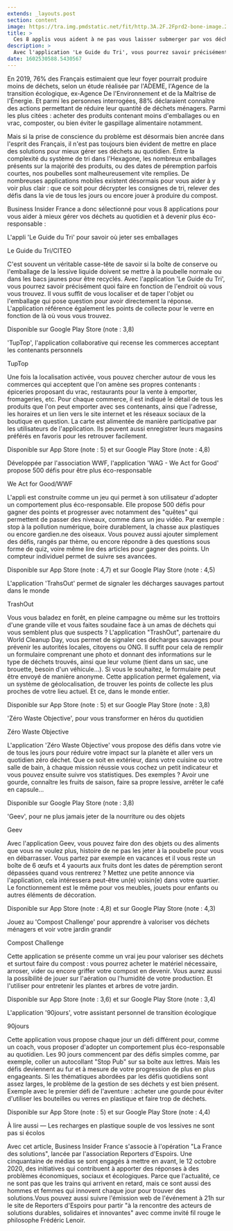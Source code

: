 ```yaml
--- 
extends: _layouts.post 
section: content 
image: https://tra.img.pmdstatic.net/fit/http.3A.2F.2Fprd2-bone-image.2Es3-website-eu-west-1.2Eamazonaws.2Ecom.2Fbin.2F2020.2F09.2F30.2Fcc9c61a8-4862-41a5-bd86-8e7b6948aac7.2Ejpeg/1200x630/quality/80/ces-8-applis-vous-aident-a-ne-pas-vous-laisser-submerger-par-vos-dechets.jpg 
title: > 
  Ces 8 applis vous aident à ne pas vous laisser submerger par vos déchets 
description: > 
  Avec l'application 'Le Guide du Tri', vous pourrez savoir précisément quoi faire en fonction de l'endroit où vous vous trouvez.L'application référence également les points de collecte pour le verre en fonction de là où vous vous trouvez.Par exemple : stop à la pollution numérique, boire durablement, la chasse aux plastiques ou encore gardien.ne des oiseaux.Si vous le souhaitez, le formulaire peut être envoyé de manière anonyme.Une cinquantaine de médias se sont engagés à mettre en avant, le 12 octobre 2020, des initiatives qui contribuent à apporter des réponses à des problèmes économiques, sociaux et écologiques. 
date: 1602530588.5430567 
--- 
```

En 2019, 76% des Français estimaient que leur foyer pourrait produire moins de déchets, selon un étude réalisée par l'ADEME, l'Agence de la transition écologique, ex-Agence De l'Environnement et de la Maîtrise de l'Énergie. Et parmi les personnes interrogées, 88% déclaraient connaître des actions permettant de réduire leur quantité de déchets ménagers. Parmi les plus citées : acheter des produits contenant moins d'emballages ou en vrac, composter, ou bien éviter le gaspillage alimentaire notamment.

Mais si la prise de conscience du problème est désormais bien ancrée dans l'esprit des Français, il n'est pas toujours bien évident de mettre en place des solutions pour mieux gérer ses déchets au quotidien. Entre la complexité du système de tri dans l'Hexagone, les nombreux emballages présents sur la majorité des produits, ou des dates de péremption parfois courtes, nos poubelles sont malheureusement vite remplies. De nombreuses applications mobiles existent désormais pour vous aider à y voir plus clair : que ce soit pour décrypter les consignes de tri, relever des défis dans la vie de tous les jours ou encore jouer à produire du compost.

Business Insider France a donc sélectionné pour vous 8 applications pour vous aider à mieux gérer vos déchets au quotidien et à devenir plus éco-responsable :

L'appli 'Le Guide du Tri' pour savoir où jeter ses emballages

Le Guide du Tri/CITEO

C'est souvent un véritable casse-tête de savoir si la boîte de conserve ou l'emballage de la lessive liquide doivent se mettre à la poubelle normale ou dans les bacs jaunes pour être recyclés. Avec l'application 'Le Guide du Tri', vous pourrez savoir précisément quoi faire en fonction de l'endroit où vous vous trouvez. Il vous suffit de vous localiser et de taper l'objet ou l'emballage qui pose question pour avoir directement la réponse. L'application référence également les points de collecte pour le verre en fonction de là où vous vous trouvez.

Disponible sur Google Play Store (note : 3,8)

'TupTop', l'application collaborative qui recense les commerces acceptant les contenants personnels

TupTop

Une fois la localisation activée, vous pouvez chercher autour de vous les commerces qui acceptent que l'on amène ses propres contenants : épiceries proposant du vrac, restaurants pour la vente à emporter, fromageries, etc. Pour chaque commerce, il est indiqué le détail de tous les produits que l'on peut emporter avec ses contenants, ainsi que l'adresse, les horaires et un lien vers le site internet et les réseaux sociaux de la boutique en question. La carte est alimentée de manière participative par les utilisateurs de l'application. Ils peuvent aussi enregistrer leurs magasins préférés en favoris pour les retrouver facilement.

Disponible sur App Store (note : 5) et sur Google Play Store (note : 4,8)

Développée par l'association WWF, l'application 'WAG - We Act for Good' propose 500 défis pour être plus éco-responsable

We Act for Good/WWF

L'appli est construite comme un jeu qui permet à son utilisateur d'adopter un comportement plus éco-responsable. Elle propose 500 défis pour gagner des points et progresser avec notamment des "quêtes" qui permettent de passer des niveaux, comme dans un jeu vidéo. Par exemple : stop à la pollution numérique, boire durablement, la chasse aux plastiques ou encore gardien.ne des oiseaux. Vous pouvez aussi ajouter simplement des défis, rangés par thème, ou encore répondre à des questions sous forme de quiz, voire même lire des articles pour gagner des points. Un compteur individuel permet de suivre ses avancées.

Disponible sur App Store (note : 4,7) et sur Google Play Store (note : 4,5)

L'application 'TrahsOut' permet de signaler les décharges sauvages partout dans le monde

TrashOut

Vous vous baladez en forêt, en pleine campagne ou même sur les trottoirs d'une grande ville et vous faites soudaine face à un amas de déchets qui vous semblent plus que suspects ? L'application "TrashOut", partenaire du World Cleanup Day, vous permet de signaler ces décharges sauvages pour prévenir les autorités locales, citoyens ou ONG. Il suffit pour cela de remplir un formulaire comprenant une photo et donnant des informations sur le type de déchets trouvés, ainsi que leur volume (tient dans un sac, une brouette, besoin d'un véhicule...). Si vous le souhaitez, le formulaire peut être envoyé de manière anonyme. Cette application permet également, via un système de géolocalisation, de trouver les points de collecte les plus proches de votre lieu actuel. Et ce, dans le monde entier.

Disponible sur App Store (note : 5) et sur Google Play Store (note : 3,8)

'Zéro Waste Objective', pour vous transformer en héros du quotidien

Zéro Waste Objective

L'application 'Zéro Waste Objective' vous propose des défis dans votre vie de tous les jours pour réduire votre impact sur la planète et aller vers un quotidien zéro déchet. Que ce soit en extérieur, dans votre cuisine ou votre salle de bain, à chaque mission réussie vous cochez un petit indicateur et vous pouvez ensuite suivre vos statistiques. Des exemples ? Avoir une gourde, connaître les fruits de saison, faire sa propre lessive, arrêter le café en capsule...

Disponible sur Google Play Store (note : 3,8)

'Geev', pour ne plus jamais jeter de la nourriture ou des objets

Geev

Avec l'application Geev, vous pouvez faire don des objets ou des aliments que vous ne voulez plus, histoire de ne pas les jeter à la poubelle pour vous en débarrasser. Vous partez par exemple en vacances et il vous reste un boîte de 6 œufs et 4 yaourts aux fruits dont les dates de péremption seront dépassées quand vous rentrerez ? Mettez une petite annonce via l'application, cela intéressera peut-être un(e) voisin(e) dans votre quartier. Le fonctionnement est le même pour vos meubles, jouets pour enfants ou autres éléments de décoration.

Disponible sur App Store (note : 4,8) et sur Google Play Store (note : 4,3)

Jouez au 'Compost Challenge' pour apprendre à valoriser vos déchets ménagers et voir votre jardin grandir

Compost Challenge

Cette application se présente comme un vrai jeu pour valoriser ses déchets et surtout faire du compost : vous pourrez acheter le matériel nécessaire, arroser, vider ou encore griffer votre compost en devenir. Vous aurez aussi la possibilité de jouer sur l'aération ou l'humidité de votre production. Et l'utiliser pour entretenir les plantes et arbres de votre jardin.

Disponible sur App Store (note : 3,6) et sur Google Play Store (note : 3,4)

L'application '90jours', votre assistant personnel de transition écologique

90jours

Cette application vous propose chaque jour un défi différent pour, comme un coach, vous proposer d'adopter un comportement plus éco-responsable au quotidien. Les 90 jours commencent par des défis simples comme, par exemple, coller un autocollant "Stop Pub" sur sa boîte aux lettres. Mais les défis deviennent au fur et à mesure de votre progression de plus en plus engageants. Si les thématiques abordées par les défis quotidiens sont assez larges, le problème de la gestion de ses déchets y est bien présent. Exemple avec le premier défi de l'aventure : acheter une gourde pour éviter d'utiliser les bouteilles ou verres en plastique et faire trop de déchets.

Disponible sur App Store (note : 5) et sur Google Play Store (note : 4,4)

À lire aussi — Les recharges en plastique souple de vos lessives ne sont pas si écolos

Avec cet article, Business Insider France s'associe à l'opération "La France des solutions", lancée par l'association Reporters d'Espoirs. Une cinquantaine de médias se sont engagés à mettre en avant, le 12 octobre 2020, des initiatives qui contribuent à apporter des réponses à des problèmes économiques, sociaux et écologiques. Parce que l'actualité, ce ne sont pas que les trains qui arrivent en retard, mais ce sont aussi des hommes et femmes qui innovent chaque jour pour trouver des solutions.Vous pouvez aussi suivre l'émission web de l'événement à 21h sur le site de Reporters d'Espoirs pour partir "à la rencontre des acteurs de solutions durables, solidaires et innovantes" avec comme invité fil rouge le philosophe Frédéric Lenoir.
